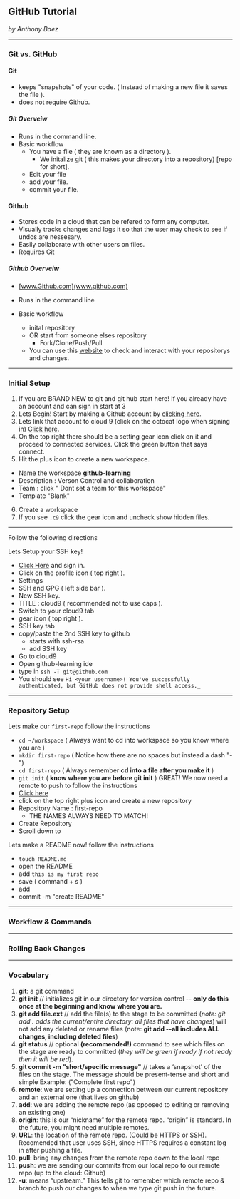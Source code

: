 ## GitHub Tutorial

_by Anthony Baez_

---
### Git vs. GitHub
#### Git 
* keeps "snapshots" of your code. ( Instead of making a new file it saves the file ).
* does not require Github.
##### Git Overveiw
* Runs in the command line.
* Basic workflow
  * You have a file ( they are known as a directory ).
    * We initalize git ( this makes your directory into a repository) [repo for short].
  * Edit your file 
  * add your file.
  * commit your file.
 
#### Github
* Stores code in a cloud that can be refered to form any computer.
* Visually tracks changes and logs it so that the user may check to see if undos are nessesary.
* Easily collaborate with other users on files.
* Requires Git
##### Github Overveiw
* [www.Github.com](www.github.com) 

* Runs in the command line
* Basic workflow
  * inital repository
  * OR start from someone elses repository 
    * Fork/Clone/Push/Pull
  * You can use this [website](www.github.com) to check and interact with your repositorys and changes.
  

---
### Initial Setup
1. If you are BRAND NEW to git and git hub start here! If you already have an account and can sign in start at 3
2. Lets Begin! Start by making a Github account by [clicking here](www.https://github.com). 
3. Lets link that account to cloud 9 (click on the octocat logo when signing in) [Click here](c9.io/login).
4. On the top right there should be a setting gear icon click on it and proceed to connected services. Click the green button that says connect.
5. Hit the plus icon to create a new workspace.
* Name the workspace **github-learning**
* Description : Verson Control and collaboration
* Team : click " Dont set a team for this workspace"
* Template "Blank"
6. Create a workspace
7. If you see `.c9` click the gear icon and uncheck show hidden files.

---

Follow the following directions

Lets Setup your SSH key!
* [Click Here](www.github.com) and sign in.
* Click on the profile icon ( top right ).
* Settings 
* SSH and GPG ( left side bar ).
* New SSH key.
* TITLE : cloud9 ( recommended not to use caps ).
* Switch to your cloud9 tab
* gear icon ( top right ).
* SSH key tab 
* copy/paste the 2nd SSH key to github
  * starts with ssh-rsa
  * add SSH key
* Go to cloud9
* Open github-learning ide
* type in `ssh -T git@github.com`
* You should see `Hi <your username>! You've successfully authenticated, but GitHub does not provide shell access._
`
---
### Repository Setup
Lets make our `first-repo`
follow the instructions 
* `cd ~/workspace` ( Always want to cd into workspace so you know where you are )
* `mkdir first-repo` ( Notice how there are no spaces but instead a dash "-")
* `cd first-repo` ( Always remember **cd into a file after you make it** )
* `git init` ( **know where you are before git init** )
GREAT!
We now need a remote to push to 
follow the instructions
* [Click here](github.com)
* click on the top right plus icon and create a new repository
* Repository Name : first-repo
  * THE NAMES ALWAYS NEED TO MATCH!
* Create Repository 
* Scroll down to 

Lets make a README now!
follow the instructions
* `touch README.md`
* open the README
* add `this is my first repo`
* save ( command + s )
* add 
* commit -m "create README"



---
### Workflow & Commands



---
### Rolling Back Changes



---
### Vocabulary 
1. **git**: a git command
2. **git init** // initializes git in our directory for version control -- **only do this once at the beginning and know where you are.**
3. **git add file.ext** // add the file(s) to the stage to be committed (_note: git add . adds the current/entire directory: all files that have changes_) will not add any deleted or rename files
(note: **git add --all  includes ALL changes, including deleted files**)
4. **git status** // optional **(recommended!)** command to see which files on the stage are ready to committed (_they will be green if ready if not ready then it will be red_).
5. **git commit -m "short/specific message"** // takes a ‘snapshot’ of the files on the stage. The message should be present-tense and short and simple Example: ("Complete first repo")
6. **remote**: we are setting up a connection between our current repository and an external one (that lives on github)
7. **add**: we are adding the remote repo (as opposed to editing or removing an existing one)
8. **origin**: this is our “nickname” for the remote repo.  “origin” is standard.  In the future, you might need multiple remotes.
9. **URL**: the location of the remote repo.  (Could be HTTPS or SSH). Recomended that user uses SSH, since HTTPS requires a constant log in after pushing a file.
10. **pull**: bring any changes from the remote repo down to the local repo
11. **push**: we are sending our commits from our local repo to our remote repo (up to the cloud: Github)
12. **-u**: means “upstream.” This tells git to remember which remote repo & branch to push our changes to when we type git push in the future.
